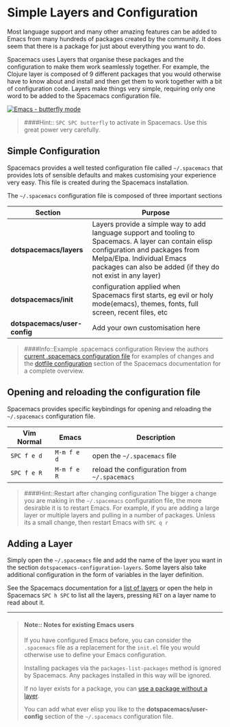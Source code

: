 # Simple Layers and Configuration

Most language support and many other amazing features can be added to Emacs from many hundreds of packages created by the community. It does seem that there is a package for just about everything you want to do.

Spacemacs uses Layers that organise these packages and the configuration to make them work seamlessly together.  For example, the Clojure layer is composed of 9 different packages that you would otherwise have to know about and install and then get them to work together with a bit of configuration code.  Layers make things very simple, requiring only one word to be added to the Spacemacs configuration file.


[![Emacs - butterfly mode](https://imgs.xkcd.com/comics/real_programmers.png)](https://imgs.xkcd.com/comics/real_programmers.png)

> ####Hint::
> `SPC SPC butterfly` to activate in Spacemacs.  Use this great power very carefully.


## Simple Configuration

Spacemacs provides a well tested configuration file called `~/.spacemacs` that provides lots of sensible defaults and makes customising your experience very easy.  This file is created during the Spacemacs installation.

The `~/.spacemacs` configuration file is composed of three important sections

| Section                      | Purpose                                                                                                                                                                                                           |
|------------------------------|-------------------------------------------------------------------------------------------------------------------------------------------------------------------------------------------------------------------|
| **dotspacemacs/layers**      | Layers provide a simple way to add language support and tooling to Spacemacs.  A layer can contain elisp configuration and packages from Melpa/Elpa.  Individual Emacs packages can also be added (if they do not exist in any layer) |
| **dotspacemacs/init**        | configuration applied when Spacemacs first starts, eg evil or holy mode(emacs), themes, fonts, full screen, recent files, etc                                                                                     |
| **dotspacemacs/user-config** | Add your own customisation here                                                                                                                                                                                   |

> ####Info::Example .spacemacs configuration
> Review the authors [current .spacemacs configuration file](https://gist.github.com/jr0cket/2cbe91668b904c5a42a8f08a583e9242) for examples of changes and the [dotfile configuration](http://spacemacs.org/doc/DOCUMENTATION.html#dotfile-configuration) section of the Spacemacs documentation for a complete overview.


## Opening and reloading the configuration file

Spacemacs provides specific keybindings for opening and reloading the `~/.spacemacs` configuration file.

| Vim Normal  | Emacs       | Description                                  |
|-------------|-------------|----------------------------------------------|
| `SPC f e d` | `M-m f e d` | open the `~/.spacemacs` file                 |
| `SPC f e R` | `M-m f e R` | reload the configuration from `~/.spacemacs` |

> ####Hint::Restart after changing configuration
> The bigger a change you are making in the `~/.spacemacs` configuration file, the more desirable it is to restart Emacs.  For example, if you are adding a large layer or multiple layers and pulling in a number of packages.
> Unless its a small change, then restart Emacs with `SPC q r`
>

## Adding a Layer

Simply open the `~/.spacemacs` file and add the name of the layer you want in the section `dotspacemacs-configuration-layers`.  Some layers also take additional configuration in the form of variables in the layer definition.

See the Spacemacs documentation for a [list of layers](http://spacemacs.org/layers/LAYERS.html) or open the help in Spacemacs `SPC h SPC` to list all the layers, pressing `RET` on a layer name to read about it.

------------------------------------------

> #### Note:: Notes for existing Emacs users
> If you have configured Emacs before, you can consider the `.spacemacs` file as a replacement for the `init.el` file you would otherwise use to define your Emacs configuration.
>
> Installing packages via the `packages-list-packages` method is ignored by Spacemacs.  Any packages installed in this way will be ignored.
>
> If no layer exists for a package, you can [use a package without a layer](http://spacemacs.org/doc/DOCUMENTATION.html#without-a-layer).
>
> You can add what ever elisp you like to the **dotspacemacs/user-config** section of the `~/.spacemacs` configuration file.
